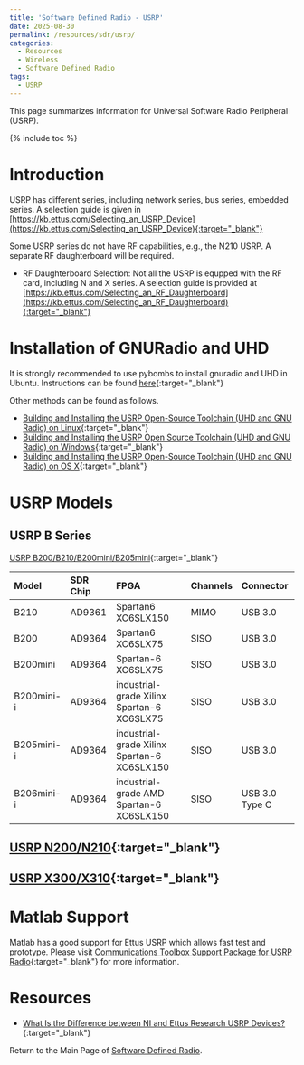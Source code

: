 ```yaml
---
title: 'Software Defined Radio - USRP'
date: 2025-08-30
permalink: /resources/sdr/usrp/
categories:
  - Resources
  - Wireless  
  - Software Defined Radio
tags:
  - USRP
---
```


This page summarizes information for Universal Software Radio Peripheral (USRP).

{% include toc %}

# Introduction
USRP has different series, including network series, bus series, embedded series. A selection guide is given in [https://kb.ettus.com/Selecting_an_USRP_Device](https://kb.ettus.com/Selecting_an_USRP_Device){:target="_blank"}

Some USRP series do not have RF capabilities, e.g., the N210 USRP. A separate RF daughterboard will be required.
* RF Daughterboard Selection: Not all the USRP is equpped with the RF card, including N and X series. A selection guide is provided at [https://kb.ettus.com/Selecting_an_RF_Daughterboard](https://kb.ettus.com/Selecting_an_RF_Daughterboard){:target="_blank"}

# Installation of GNURadio and UHD
It is strongly recommended to use pybombs to install gnuradio and UHD in Ubuntu. Instructions can be found [here](https://www.gnuradio.org/blog/2016-06-19-pybombs-the-what-the-how-and-the-why/){:target="_blank"}

Other methods can be found as follows.
* [Building and Installing the USRP Open-Source Toolchain (UHD and GNU Radio) on Linux](https://kb.ettus.com/Building_and_Installing_the_USRP_Open-Source_Toolchain_(UHD_and_GNU_Radio)_on_Linux){:target="_blank"}
* [Building and Installing the USRP Open Source Toolchain (UHD and GNU Radio) on Windows](https://kb.ettus.com/Building_and_Installing_the_USRP_Open_Source_Toolchain_(UHD_and_GNU_Radio)_on_Windows){:target="_blank"}
* [Building and Installing the USRP Open-Source Toolchain (UHD and GNU Radio) on OS X](https://kb.ettus.com/Building_and_Installing_the_USRP_Open-Source_Toolchain_(UHD_and_GNU_Radio)_on_OS_X){:target="_blank"}

# USRP Models
## USRP B Series

[USRP B200/B210/B200mini/B205mini](https://kb.ettus.com/B200/B210/B200mini/B205mini){:target="_blank"}

| Model      | SDR Chip   | FPGA                                        | Channels   | Connector      |
|:-----------|:-----------|:--------------------------------------------|:-----------|:---------------|
| B210       | AD9361     | Spartan6 XC6SLX150                          | MIMO       | USB 3.0        |
| B200       | AD9364     | Spartan6 XC6SLX75                           | SISO       | USB 3.0        |
| B200mini   | AD9364     | Spartan-6 XC6SLX75                          | SISO       | USB 3.0        |
| B200mini-i | AD9364     | industrial-grade Xilinx Spartan-6 XC6SLX75  | SISO       | USB 3.0        |
| B205mini-i | AD9364     | industrial-grade Xilinx Spartan-6 XC6SLX150 | SISO       | USB 3.0        |
| B206mini-i | AD9364     | industrial-grade AMD Spartan-6 XC6SLX150    | SISO       | USB 3.0 Type C |


## [USRP N200/N210](https://kb.ettus.com/N200/N210){:target="_blank"}
## [USRP X300/X310](https://kb.ettus.com/X300/X310){:target="_blank"}

# Matlab Support
Matlab has a good support for Ettus USRP which allows fast test and prototype. Please visit [Communications Toolbox Support Package for USRP Radio](https://uk.mathworks.com/help/supportpkg/usrpradio/index.html){:target="_blank"} for more information.


# Resources
* [What Is the Difference between NI and Ettus Research USRP Devices?](https://www.ni.com/en-gb/innovations/white-papers/19/what-is-the-difference-between-ni-and-ettus-usrps.html){:target="_blank"}


Return to the Main Page of [Software Defined Radio](/resources/sdr/).





